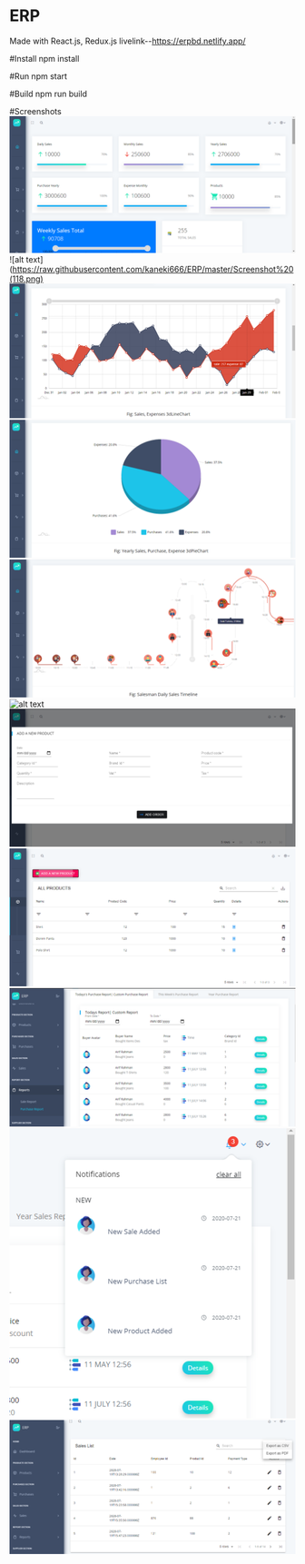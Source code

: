 # ERP
Made with React.js, Redux.js
livelink--https://erpbd.netlify.app/

#Install
npm install

#Run
npm start

#Build
npm run build

#Screenshots
![alt text](https://raw.githubusercontent.com/kaneki666/ERP/master/Screenshot%20(117).png)
![alt text](https://raw.githubusercontent.com/kaneki666/ERP/master/Screenshot%20(118.png)
![alt text](https://raw.githubusercontent.com/kaneki666/ERP/master/Screenshot%20(119).png)
![alt text](https://raw.githubusercontent.com/kaneki666/ERP/master/Screenshot%20(120).png)
![alt text](https://raw.githubusercontent.com/kaneki666/ERP/master/Screenshot%20(121).png)
![alt text](https://raw.githubusercontent.com/kaneki666/ERP/master/Screenshot%20(122).png)
![alt text](https://raw.githubusercontent.com/kaneki666/ERP/master/Screenshot%20(123).png)
![alt text](https://raw.githubusercontent.com/kaneki666/ERP/master/Screenshot%20(124).png)
![alt text](https://raw.githubusercontent.com/kaneki666/ERP/master/Screenshot%20(129).png)
![alt text](https://raw.githubusercontent.com/kaneki666/ERP/master/Screenshot%20(135).png)
![alt text](https://raw.githubusercontent.com/kaneki666/ERP/master/Screenshot%20(136).png)
